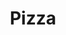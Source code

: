---
title: Pizza
meal: lunch
image: pizza.png
description: A yummy cheese pizza.
badge: protein
difficulty: intermediate
restrictions:
- vegetarian
tags:
  - italian
  - delicious
  - kid-favorite
ingredients:
  - Pizza dough
  - Tomato sauce
  - Mozzarella cheese
instructions:
  - First, form a circle shape with the pizza dough.
  - Next, smear the tomato sauce over the dough with a spoon.
  - Then sprinkle mozzarella cheese on top of it.
  - Heat the oven up to 450°F and place the pizz in there for 12-15 minutes.
  - Lastly, take the pizza out and put it on your plate.
---